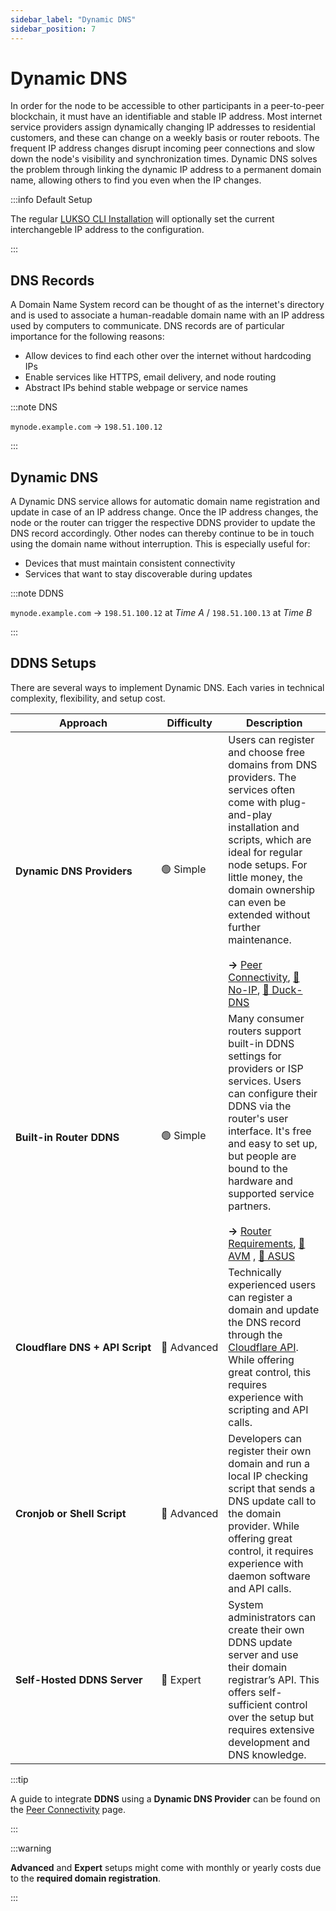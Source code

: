 ```yaml
---
sidebar_label: "Dynamic DNS"
sidebar_position: 7
---
```


# Dynamic DNS

In order for the node to be accessible to other participants in a peer-to-peer blockchain, it must have an identifiable and stable IP address. Most internet service providers assign dynamically changing IP addresses to residential customers, and these can change on a weekly basis or router reboots. The frequent IP address changes disrupt incoming peer connections and slow down the node's visibility and synchronization times. Dynamic DNS solves the problem through linking the dynamic IP address to a permanent domain name, allowing others to find you even when the IP changes.

:::info Default Setup

The regular [LUKSO CLI Installation](/docs/guides/client-setup/lukso-cli-installation.md) will optionally set the current interchangeble IP address to the configuration.

:::

## DNS Records

A Domain Name System record can be thought of as the internet's directory and is used to associate a human-readable domain name with an IP address used by computers to communicate. DNS records are of particular importance for the following reasons:

- Allow devices to find each other over the internet without hardcoding IPs
- Enable services like HTTPS, email delivery, and node routing
- Abstract IPs behind stable webpage or service names

:::note DNS

`mynode.example.com` → `198.51.100.12`

:::

## Dynamic DNS

A Dynamic DNS service allows for automatic domain name registration and update in case of an IP address change. Once the IP address changes, the node or the router can trigger the respective DDNS provider to update the DNS record accordingly. Other nodes can thereby continue to be in touch using the domain name without interruption. This is especially useful for:

- Devices that must maintain consistent connectivity
- Services that want to stay discoverable during updates

:::note DDNS

`mynode.example.com` → `198.51.100.12` at _Time A_ / `198.51.100.13` at _Time B_

:::

## DDNS Setups

There are several ways to implement Dynamic DNS. Each varies in technical complexity, flexibility, and setup cost.

| Approach                                       | Difficulty                 | Description                                                                                                                                                                                                                                                                                                                                                                                                                                |
| ---------------------------------------------- | -------------------------- | ------------------------------------------------------------------------------------------------------------------------------------------------------------------------------------------------------------------------------------------------------------------------------------------------------------------------------------------------------------------------------------------------------------------------------------------ |
| <nobr> **Dynamic DNS Providers** </nobr>       | <nobr> 🟢 Simple </nobr>   | Users can register and choose free domains from DNS providers. The services often come with plug-and-play installation and scripts, which are ideal for regular node setups. For little money, the domain ownership can even be extended without further maintenance. <br /> <br /> **→** [Peer Connectivity](/docs/guides/modifications/peer-connectivity.md), [🚫 No-IP](https://www.noip.com/), [🐤 Duck-DNS](https://www.duckdns.org/) |
| <nobr> **Built-in Router DDNS** </nobr>        | <nobr> 🟢 Simple </nobr>   | Many consumer routers support built-in DDNS settings for providers or ISP services. Users can configure their DDNS via the router's user interface. It's free and easy to set up, but people are bound to the hardware and supported service partners. <br /> <br /> **→** [Router Requirements](/docs/theory/preparations/router-requirements.md), [🧭 AVM](https://fritz.com/) , [💠 ASUS](https://www.asus.com/)                        |
| <nobr> **Cloudflare DNS + API Script** </nobr> | <nobr> 🔵 Advanced </nobr> | Technically experienced users can register a domain and update the DNS record through the [Cloudflare API](https://developers.cloudflare.com/api/). While offering great control, this requires experience with scripting and API calls.                                                                                                                                                                                                   |
| <nobr> **Cronjob or Shell Script** </nobr>     | <nobr> 🔵 Advanced </nobr> | Developers can register their own domain and run a local IP checking script that sends a DNS update call to the domain provider. While offering great control, it requires experience with daemon software and API calls.                                                                                                                                                                                                                  |
| <nobr> **Self-Hosted DDNS Server** </nobr>     | <nobr> 🔴 Expert </nobr>   | System administrators can create their own DDNS update server and use their domain registrar’s API. This offers self-sufficient control over the setup but requires extensive development and DNS knowledge.                                                                                                                                                                                                                               |

:::tip

A guide to integrate **DDNS** using a **Dynamic DNS Provider** can be found on the [Peer Connectivity](/docs/guides/modifications/peer-connectivity.md) page.

:::

:::warning

**Advanced** and **Expert** setups might come with monthly or yearly costs due to the **required domain registration**.

:::
